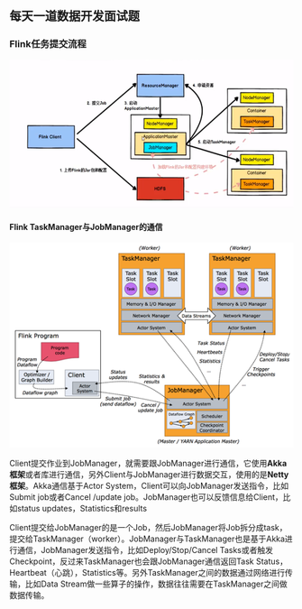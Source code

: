 ## 每天一道数据开发面试题

### Flink任务提交流程

![1589013239283](https://raw.githubusercontent.com/javaslin/typoraImg/master/typora202005/09/163400-450025.png)

#### Flink TaskManager与JobManager的通信

![1642492-20190418164333932-917191269](https://raw.githubusercontent.com/javaslin/typoraImg/master/typora202005/09/162150-820751.png)

Client提交作业到JobManager，就需要跟JobManager进行通信，它使用**Akka框架**或者库进行通信，另外Client与JobManager进行数据交互，使用的是**Netty框架**。Akka通信基于Actor System，Client可以向JobManager发送指令，比如Submit job或者Cancel /update job。JobManager也可以反馈信息给Client，比如status updates，Statistics和results 

Client提交给JobManager的是一个Job，然后JobManager将Job拆分成task，提交给TaskManager（worker）。JobManager与TaskManager也是基于Akka进行通信，JobManager发送指令，比如Deploy/Stop/Cancel Tasks或者触发Checkpoint，反过来TaskManager也会跟JobManager通信返回Task Status，Heartbeat（心跳），Statistics等。另外TaskManager之间的数据通过网络进行传输，比如Data Stream做一些算子的操作，数据往往需要在TaskManager之间做数据传输。